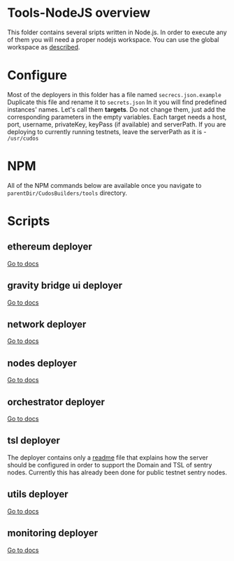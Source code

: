 # Tools-NodeJS overview

This folder contains several sripts written in Node.js. In order to execute any of them you will need a proper nodejs workspace. You can use the global workspace as [described](../workspace/readme.md).

# Configure

Most of the deployers in this folder has a file named <code>secrecs.json.example</code> Duplicate this file and rename it to <code>secrets.json</code> In it you will find predefined instances' names. Let's call them **targets**. Do not change them, just add the corresponding parameters in the empty variables. Each target needs a host, port, username, privateKey, keyPass (if available) and serverPath. If you are deploying to currently running testnets, leave the serverPath as it is - <code>/usr/cudos</code>

# NPM

All of the NPM commands below are available once you navigate to <code>parentDir/CudosBuilders/tools</code> directory.

# Scripts

## ethereum deployer

[Go to docs](./tools-nodejs/deployer-ethereum/readme.md)

## gravity bridge ui deployer

[Go to docs](./tools-nodejs/deployer-gravity-bridge-ui/readme.md)

## network deployer

[Go to docs](./tools-nodejs/deployer-network/readme.md)

## nodes deployer

[Go to docs](./tools-nodejs/deployer-nodes/readme.md)

## orchestrator deployer

[Go to docs](./tools-nodejs/deployer-orchestrator/readme.md)

## tsl deployer

The deployer contains only a [readme](./tools-nodejs/deployer-tls/readme.md) file that explains how the server should be configured in order to support the Domain and TSL of sentry nodes. Currently this has already been done for public testnet sentry nodes.

## utils deployer

[Go to docs](./tools-nodejs/deployer-utils/readme.md)

## monitoring deployer

[Go to docs](./tools-nodejs/deployer-monitoring/readme.md)
